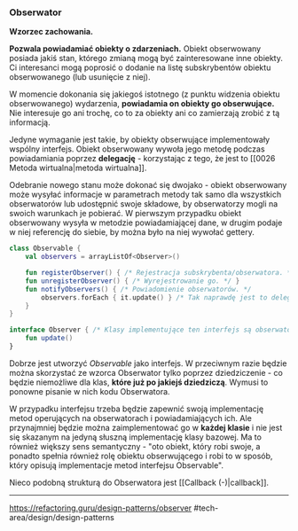 ### Obserwator
**Wzorzec zachowania.**

**Pozwala powiadamiać obiekty o zdarzeniach.** Obiekt obserwowany posiada jakiś stan, którego zmianą mogą być zainteresowane inne obiekty. Ci interesanci mogą poprosić o dodanie na listę subskrybentów obiektu obserwowanego (lub usunięcie z niej). 

W momencie dokonania się jakiegoś istotnego (z punktu widzenia obiektu obserwowanego) wydarzenia, **powiadamia on obiekty go obserwujące.** Nie interesuje go ani trochę, co to za obiekty ani co zamierzają zrobić z tą informacją. 

Jedyne wymaganie jest takie, by obiekty obserwujące implementowały wspólny interfejs. Obiekt obserwowany wywoła jego metodę podczas powiadamiania poprzez **delegację** - korzystając z tego, że jest to [[0026 Metoda wirtualna|metoda wirtualna]].

Odebranie nowego stanu może dokonać się dwojako - obiekt obserwowany może wysyłać informacje w parametrach metody tak samo dla wszystkich obserwatorów lub udostępnić swoje składowe, by obserwatorzy mogli na swoich warunkach je pobierać. W pierwszym przypadku obiekt obserwowany wysyła w metodzie powiadamiającej dane, w drugim podaje w niej referencję do siebie, by można było na niej wywołać gettery. 

```kotlin
class Observable {
	val observers = arrayListOf<Observer>()

	fun registerObserver() { /* Rejestracja subskrybenta/obserwatora. */ }
	fun unregisterObserver() { /* Wyrejestrowanie go. */ }
	fun notifyObservers() { /* Powiadomienie obserwatorów. */
		observers.forEach { it.update() } /* Tak naprawdę jest to delegacja. */
	}
}

interface Observer { /* Klasy implementujące ten interfejs są obserwatorami. */
	fun update()
}
```

Dobrze jest utworzyć *Observable* jako interfejs. W przeciwnym razie będzie można skorzystać ze wzorca Obserwator tylko poprzez dziedziczenie - co będzie niemożliwe dla klas, **które już po jakiejś dziedziczą**. Wymusi to ponowne pisanie w nich kodu Obserwatora.

W przypadku interfejsu trzeba będzie zapewnić swoją implementację metod operujących na obserwatorach i powiadamiających ich. Ale przynajmniej będzie można zaimplementować go w **każdej klasie** i nie jest się skazanym na jedyną słuszną implementację klasy bazowej. Ma to również większy sens semantyczny - "oto obiekt, który robi swoje, a ponadto spełnia również rolę obiektu obserwującego i robi to w sposób, który opisują implementacje metod interfejsu Observable".

Nieco podobną strukturą do Obserwatora jest [[Callback (-)|callback]].

---
https://refactoring.guru/design-patterns/observer
#tech-area/design/design-patterns 